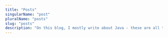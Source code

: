 ```yaml
---
title: "Posts"
singularName: "post"
pluralName: "posts"
slug: "posts"
description: "On this blog, I mostly write about Java - these are all the posts I've published here:"
---
```


<postlist kind="channel"></postlist>
